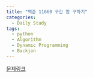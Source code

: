 ```yaml
---
title: "백준 11660 구간 합 구하기"
categories:
  - Daily Study
tags:
  - python
  - Algorithm
  - Dynamic Programming
  - Backjon
---
```



[문제링크](https://www.acmicpc.net/problem/11660)


<script src="https://gist.github.com/69a296968f792613b163380a36579c05.js"></script>